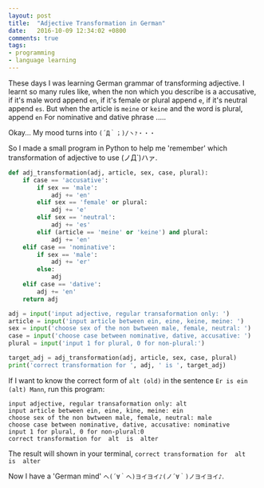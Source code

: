 ```yaml
---
layout: post
title:  "Adjective Transformation in German"
date:   2016-10-09 12:34:02 +0800
comments: true
tags:
- programming
- language learning
---
```

These days I was learning German grammar of transforming adjective. I learnt so many rules like,  when the non which you describe is a accusative, if it's male word append `en`, if it's female or plural append `e`, if it's neutral append `es`. But when the article is `meine` or `keine` and the word is plural, append `en` For nominative and dative phrase ..... 




Okay... My mood turns into  `(´Д｀；)/ヽｧ・・・` 




So I made a small program in Python to help me 'remember' which transformation of adjective to use (ノД`)ハァ. 

```python
def adj_transformation(adj, article, sex, case, plural):
    if case == 'accusative':
        if sex == 'male':
            adj += 'en'			
        elif sex == 'female' or plural:
            adj += 'e'
    	elif sex == 'neutral':
    	    adj += 'es'
    	elif (article == 'meine' or 'keine') and plural:
    	    adj += 'en'
    elif case == 'nominative':
     	if sex == 'male':
            adj += 'er'
    	else:
    	    adj
    elif case == 'dative':
      	adj += 'en'
    return adj

adj = input('input adjective, regular transaformation only: ')
article = input('input article between ein, eine, keine, meine: ')
sex = input('choose sex of the non bwtween male, female, neutral: ')
case = input('choose case between nominative, dative, accusative: ')
plural = input('input 1 for plural, 0 for non-plural:')

target_adj = adj_transformation(adj, article, sex, case, plural)
print('correct transformation for ', adj, ' is ', target_adj)
```

If I want to know the correct form of `alt (old)` in the sentence `Er is ein (alt) Mann`, run this program:


```
input adjective, regular transaformation only: alt
input article between ein, eine, kine, meine: ein
choose sex of the non bwtween male, female, neutral: male
choose case between nominative, dative, accusative: nominative
input 1 for plural, 0 for non-plural:0
correct transformation for  alt  is  alter
```
The result will shown in your terminal, `correct transformation for  alt  is  alter`


Now I have a 'German mind' `へ(´∀｀へ)ヨイヨイ♪(ノ´∀｀)ノヨイヨイ♪`.
